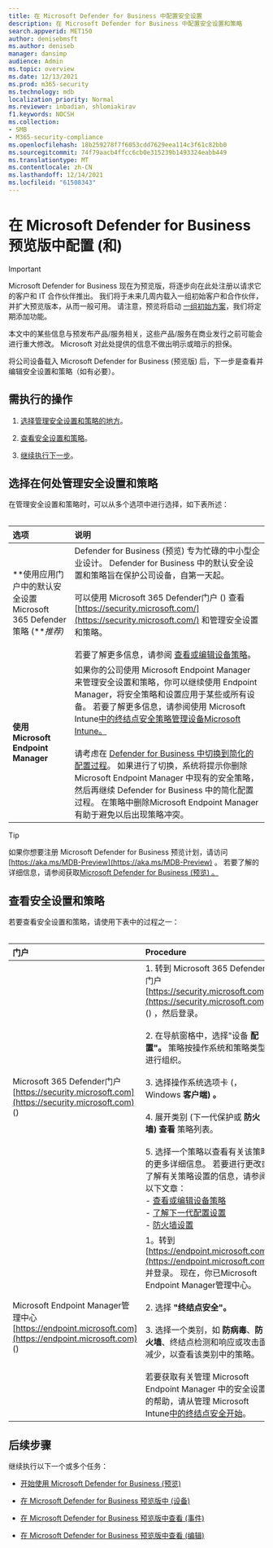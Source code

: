 ```yaml
---
title: 在 Microsoft Defender for Business 中配置安全设置
description: 在 Microsoft Defender for Business 中配置安全设置和策略
search.appverid: MET150
author: denisebmsft
ms.author: deniseb
manager: dansimp
audience: Admin
ms.topic: overview
ms.date: 12/13/2021
ms.prod: m365-security
ms.technology: mdb
localization_priority: Normal
ms.reviewer: inbadian, shlomiakirav
f1.keywords: NOCSH
ms.collection:
- SMB
- M365-security-compliance
ms.openlocfilehash: 18b259278f7f6053cdd7629eea114c3f61c82bb0
ms.sourcegitcommit: 74f79aacb4ffcc6cb0e315239b1493324eabb449
ms.translationtype: MT
ms.contentlocale: zh-CN
ms.lasthandoff: 12/14/2021
ms.locfileid: "61508343"
---
```

# <a name="configure-your-security-settings-and-policies-in-microsoft-defender-for-business-preview"></a>在 Microsoft Defender for Business 预览版中配置 (和) 

> [!IMPORTANT]
> Microsoft Defender for Business 现在为预览版，将逐步向在此处注册以请求[](https://aka.ms/mdb-preview)它的客户和 IT 合作伙伴推出。 我们将于未来几周内载入一组初始客户和合作伙伴，并扩大预览版本，从而一般可用。 请注意，预览将启动 [一组初始方案](mdb-tutorials.md#try-these-preview-scenarios)，我们将定期添加功能。
> 
> 本文中的某些信息与预发布产品/服务相关，这些产品/服务在商业发行之前可能会进行重大修改。 Microsoft 对此处提供的信息不做出明示或暗示的担保。 

将公司设备载入 Microsoft Defender for Business (预览版) 后，下一步是查看并编辑安全设置和策略（如有必要）。 

## <a name="what-to-do"></a>需执行的操作

1. [选择管理安全设置和策略的地方](#choose-where-to-manage-security-settings-and-policies)。

2. [查看安全设置和策略](#view-your-security-settings-and-policies)。 

3. [继续执行下一步](#next-steps)。

## <a name="choose-where-to-manage-security-settings-and-policies"></a>选择在何处管理安全设置和策略

在管理安全设置和策略时，可以从多个选项中进行选择，如下表所述： <br/><br/>

| 选项 | 说明 |
|:---|:---|
| **使用应用门户中的默认安全设置Microsoft 365 Defender策略 (***推荐)* | Defender for Business (预览) 专为忙碌的中小型企业设计。 Defender for Business 中的默认安全设置和策略旨在保护公司设备，自第一天起。<br/><br/>可以使用 Microsoft 365 Defender门户 () 查看 [https://security.microsoft.com/](https://security.microsoft.com/) 和管理安全设置和策略。<br/><br/>若要了解更多信息，请参阅 [查看或编辑设备策略](mdb-view-edit-policies.md)。 |
| **使用Microsoft Endpoint Manager** | 如果你的公司使用 Microsoft Endpoint Manager 来管理安全设置和策略，你可以继续使用 Endpoint Manager，将安全策略和设置应用于某些或所有设备。 若要了解更多信息，请参阅使用 Microsoft Intune[中的终结点安全策略管理设备Microsoft Intune。](/mem/intune/protect/endpoint-security-policy) <br/><br/>请考虑在 [Defender for Business 中切换到简化的配置过程](mdb-simplified-configuration.md)。 如果进行了切换，系统将提示你删除 Microsoft Endpoint Manager 中现有的安全策略，然后再继续 Defender for Business 中的简化配置过程。 在策略中删除Microsoft Endpoint Manager有助于避免以后出现策略冲突。 |

> [!TIP]
> 如果你想要注册 Microsoft Defender for Business 预览计划，请访问 [https://aka.ms/MDB-Preview](https://aka.ms/MDB-Preview) 。 若要了解的详细信息，请参阅获取[Microsoft Defender for Business (预览) 。 ](get-defender-business.md)

## <a name="view-your-security-settings-and-policies"></a>查看安全设置和策略

若要查看安全设置和策略，请使用下表中的过程之一：
<br/><br/>

| 门户 | Procedure |
|:---|:---|
| Microsoft 365 Defender门户 [https://security.microsoft.com](https://security.microsoft.com) ()  | 1. 转到 Microsoft 365 Defender门户 [https://security.microsoft.com](https://security.microsoft.com) () ，然后登录。 <br/><br/>2. 在导航窗格中，选择"设备 **配置"。** 策略按操作系统和策略类型进行组织。<br/><br/>3. 选择操作系统选项卡 (，Windows **客户端) 。**<br/><br/>4. 展开类别 (下一代保护或 **防火墙) 查看** 策略列表。<br/><br/>5. 选择一个策略以查看有关该策略的更多详细信息。 若要进行更改或了解有关策略设置的信息，请参阅以下文章： <br/>- [查看或编辑设备策略](mdb-view-edit-policies.md)<br/>- [了解下一代配置设置](mdb-next-gen-configuration-settings.md)<br/>- [防火墙设置](mdb-firewall.md)  |
| Microsoft Endpoint Manager管理中心 [https://endpoint.microsoft.com](https://endpoint.microsoft.com) ()  | 1。转到 [https://endpoint.microsoft.com](https://endpoint.microsoft.com) 并登录。 现在，你已Microsoft Endpoint Manager管理中心。<br/><br/>2. 选择 **"终结点安全"。**<br/><br/>3. 选择一个类别，如 **防病毒**、**防火墙**、终结点检测和响应或攻击面减少，以查看该类别中的策略。 <br/><br/>若要获取有关管理 Microsoft Endpoint Manager 中的安全设置的帮助，请从管理 Microsoft Intune[中的终结点安全开始](/mem/intune/protect/endpoint-security)。 |

## <a name="next-steps"></a>后续步骤

继续执行以下一个或多个任务：

- [开始使用 Microsoft Defender for Business (预览) ](mdb-get-started.md)

- [在 Microsoft Defender for Business 预览版中 (设备) ](mdb-manage-devices.md)

- [在 Microsoft Defender for Business 预览版中查看 (事件) ](mdb-view-manage-incidents.md)

- [在 Microsoft Defender for Business 预览版中查看 (编辑) ](mdb-view-edit-policies.md)

